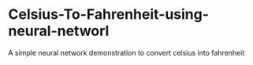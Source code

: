 # Celsius-To-Fahrenheit-using-neural-networl
A simple neural network demonstration to convert celsius into fahrenheit
